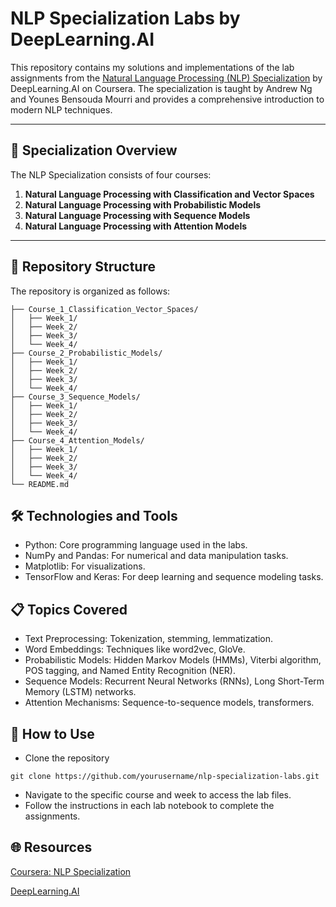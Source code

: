 # NLP Specialization Labs by DeepLearning.AI

This repository contains my solutions and implementations of the lab assignments from the [Natural Language Processing (NLP) Specialization](https://www.coursera.org/specializations/natural-language-processing) by DeepLearning.AI on Coursera. The specialization is taught by Andrew Ng and Younes Bensouda Mourri and provides a comprehensive introduction to modern NLP techniques.

---

## 🌟 **Specialization Overview**

The NLP Specialization consists of four courses:
1. **Natural Language Processing with Classification and Vector Spaces**
2. **Natural Language Processing with Probabilistic Models**
3. **Natural Language Processing with Sequence Models**
4. **Natural Language Processing with Attention Models**

---

## 📂 **Repository Structure**

The repository is organized as follows:

```plaintext
├── Course_1_Classification_Vector_Spaces/
│   ├── Week_1/
│   ├── Week_2/
│   ├── Week_3/
│   └── Week_4/
├── Course_2_Probabilistic_Models/
│   ├── Week_1/
│   ├── Week_2/
│   ├── Week_3/
│   └── Week_4/
├── Course_3_Sequence_Models/
│   ├── Week_1/
│   ├── Week_2/
│   ├── Week_3/
│   └── Week_4/
├── Course_4_Attention_Models/
│   ├── Week_1/
│   ├── Week_2/
│   ├── Week_3/
│   └── Week_4/
└── README.md
```

## 🛠 Technologies and Tools
- Python: Core programming language used in the labs.
- NumPy and Pandas: For numerical and data manipulation tasks.
- Matplotlib: For visualizations.
- TensorFlow and Keras: For deep learning and sequence modeling tasks.

## 📋 Topics Covered
- Text Preprocessing: Tokenization, stemming, lemmatization.
- Word Embeddings: Techniques like word2vec, GloVe.
- Probabilistic Models: Hidden Markov Models (HMMs), Viterbi algorithm, POS tagging, and Named Entity Recognition (NER).
- Sequence Models: Recurrent Neural Networks (RNNs), Long Short-Term Memory (LSTM) networks.
- Attention Mechanisms: Sequence-to-sequence models, transformers.

## 🚀 How to Use
- Clone the repository
```plaintext
git clone https://github.com/yourusername/nlp-specialization-labs.git
```
- Navigate to the specific course and week to access the lab files.
- Follow the instructions in each lab notebook to complete the assignments.

## 🌐 Resources
[Coursera: NLP Specialization](https://www.coursera.org/specializations/natural-language-processing)

[DeepLearning.AI](https://www.deeplearning.ai/)
